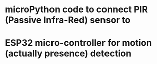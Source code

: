 # microPython code to connect PIR (Passive Infra-Red) sensor to
# ESP32 micro-controller for motion (actually presence) detection
